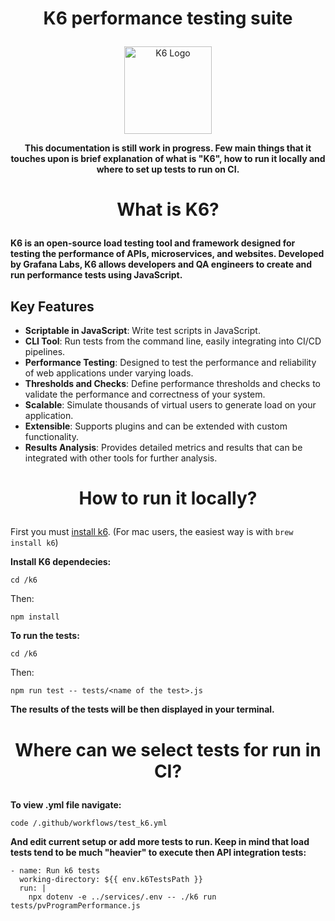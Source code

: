 <!-- markdownlint-disable MD033 -->

# <p align="center"> K6 performance testing suite </p>

<!-- markdownlint-disable MD033 -->

<p align="center">
  <a href="https://k6.io/docs/">
    <img width="140" alt="K6 Logo" src="https://upload.wikimedia.org/wikipedia/commons/thumb/5/54/K6-load-testing-tool-logo.svg/2105px-K6-load-testing-tool-logo.svg.png" />
  </a>
</p>

**<p align="center">
This documentation is still work in progress. Few main things that it touches upon is brief explanation of what is "K6", how to run it locally and where to set up tests to run on CI.**

</p>

# <p align="center"> What is K6? </p>

**K6 is an open-source load testing tool and framework designed for testing the performance of APIs, microservices, and websites. Developed by Grafana Labs,
K6 allows developers and QA engineers to create and run performance tests using JavaScript.**

## Key Features

- **Scriptable in JavaScript**: Write test scripts in JavaScript.
- **CLI Tool**: Run tests from the command line, easily integrating into CI/CD pipelines.
- **Performance Testing**: Designed to test the performance and reliability of web applications under varying loads.
- **Thresholds and Checks**: Define performance thresholds and checks to validate the performance and correctness of your system.
- **Scalable**: Simulate thousands of virtual users to generate load on your application.
- **Extensible**: Supports plugins and can be extended with custom functionality.
- **Results Analysis**: Provides detailed metrics and results that can be integrated with other tools for further analysis.

# <p align="center"> How to run it locally? </p>

First you must [install k6](https://k6.io/docs/get-started/installation/). (For mac users, the easiest way is with `brew install k6`)

**Install K6 dependecies:**

```shell
cd /k6
```

Then:

```shell
npm install
```

**To run the tests:**

```shell
cd /k6
```

Then:

```shell
npm run test -- tests/<name of the test>.js
```

**The results of the tests will be then displayed in your terminal.**

# <p align="center"> Where can we select tests for run in CI? </p>

**To view .yml file navigate:**

```shell
code /.github/workflows/test_k6.yml
```

**And edit current setup or add more tests to run. Keep in mind that load tests tend to be much "heavier" to execute then API integration tests:**

```shell
- name: Run k6 tests
  working-directory: ${{ env.k6TestsPath }}
  run: |
    npx dotenv -e ../services/.env -- ./k6 run tests/pvProgramPerformance.js
```
